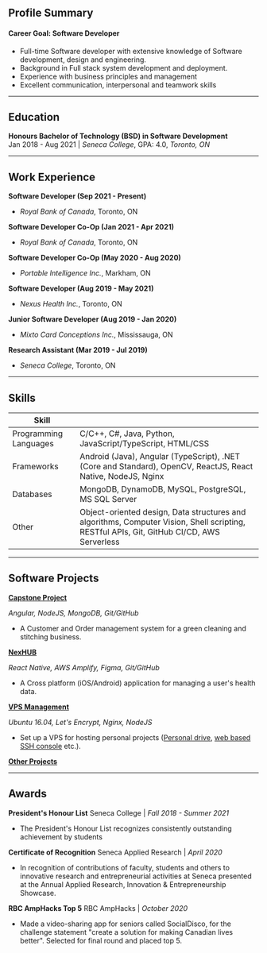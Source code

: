 ## Profile Summary
#### Career Goal: Software Developer
- Full-time Software developer with extensive knowledge of Software development, design and engineering.
- Background in Full stack system development and deployment.
- Experience with business principles and management
- Excellent communication, interpersonal and teamwork skills

---
## Education
**Honours Bachelor of Technology (BSD) in Software Development**  
Jan 2018 - Aug 2021 | _Seneca College_, GPA: 4.0, _Toronto, ON_

---
## Work Experience
**Software Developer (Sep 2021 - Present)**

 - _Royal Bank of Canada_, Toronto, ON

**Software Developer Co-Op (Jan 2021 - Apr 2021)**

 - _Royal Bank of Canada_, Toronto, ON

**Software Developer Co-Op (May 2020 - Aug 2020)**

 - _Portable Intelligence Inc._, Markham, ON

**Software Developer (Aug 2019 - May 2021)**

 - _Nexus Health Inc._, Toronto, ON

**Junior Software Developer (Aug 2019 - Jan 2020)**

 - _Mixto Card Conceptions Inc._, Mississauga, ON

**Research Assistant (Mar 2019 - Jul 2019)**

 - _Seneca College_, Toronto, ON

---
## Skills

Skill ||
---|---
Programming Languages | C/C++, C#, Java, Python, JavaScript/TypeScript, HTML/CSS
Frameworks | Android (Java), Angular (TypeScript), .NET (Core and Standard), OpenCV, ReactJS, React Native, NodeJS, Nginx
Databases | MongoDB, DynamoDB, MySQL, PostgreSQL, MS SQL Server
Other | Object-oriented design, Data structures and algorithms, Computer Vision, Shell scripting, RESTful APIs, Git, GitHub CI/CD, AWS Serverless

---
## Software Projects

**[Capstone Project](https://github.com/arshwaraich/Store_Management_App)**

_Angular, NodeJS, MongoDB, Git/GitHub_

- A Customer and Order management system for a green cleaning and stitching business.

**[NexHUB](https://nexid.nexushealth.ca)**

_React Native, AWS Amplify, Figma, Git/GitHub_

- A Cross platform (iOS/Android) application for managing a user's health data.

**[VPS Management](#)**

_Ubuntu 16.04, Let's Encrypt, Nginx, NodeJS_

- Set up a VPS for hosting personal projects ([Personal drive](https://github.com/arshwaraich/Drive), [web based SSH console](#) etc.).  
  
**[Other Projects](https://github.com/arshwaraich)**

---
## Awards

**President's Honour List**
Seneca College | _Fall 2018 - Summer 2021_

- The President's Honour List recognizes consistently outstanding achievement by students

**Certificate of Recognition**
Seneca Applied Research | _April 2020_

- In recognition of contributions of faculty, students and others to innovative research and entrepreneurial activities at Seneca presented at the Annual Applied Research, Innovation & Entrepreneurship Showcase.

**RBC AmpHacks Top 5**
RBC AmpHacks | _October 2020_

- Made a video-sharing app for seniors called SocialDisco, for the challenge statement "create a solution for making Canadian lives better". Selected for final round and placed top 5.


